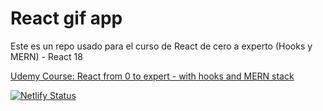 # React gif app

Este es un repo usado para el curso de React de cero a experto (Hooks y MERN) - React 18


[Udemy Course: React from 0 to expert - with hooks and MERN stack](https://www.udemy.com/share/103dum3@FOQqsxLCvJTMTPT48d9FSEaHujUWlVU-k2za2Zp5KRw76iqkoFrD-PWUkLHlGR_Y/)


[![Netlify Status](https://api.netlify.com/api/v1/badges/f10f9882-a947-4378-a27d-f563d62369ef/deploy-status)](https://app.netlify.com/sites/gif-app-jpa/deploys)